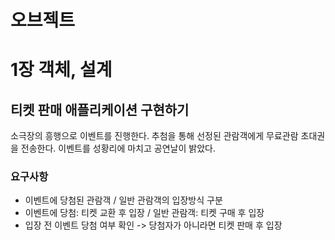 # 오브젝트

# 1장 객체, 설계

## 티켓 판매 애플리케이션 구현하기

소극장의 흥행으로 이벤트를 진행한다. 추첨을 통해 선정된 관람객에게 무료관람 초대권을 전송한다. 이벤트를 성황리에 마치고 공연날이 밝았다.

### 요구사항

- 이벤트에 당첨된 관람객 / 일반 관람객의 입장방식 구분
- 이벤트에 당첨: 티켓 교환 후 입장 / 일반 관람객: 티켓 구매 후 입장
- 입장 전 이벤트 당첨 여부 확인 -> 당첨자가 아니라면 티켓 판매 후 입장

